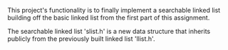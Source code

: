 This project's functionality is to finally implement a searchable linked list building off the basic linked list from the first part of this assignment.


The searchable linked list 'slist.h' is a new data structure that inherits publicly from the previously built linked list 'llist.h'.
